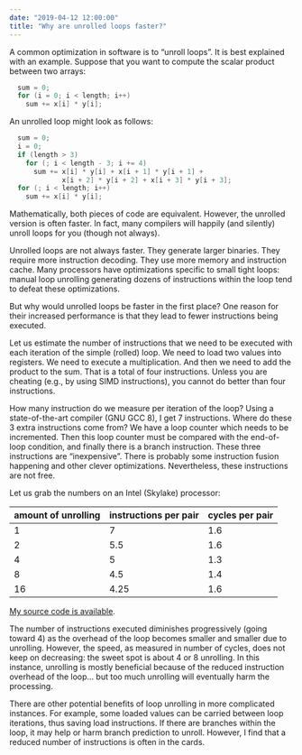 ```yaml
---
date: "2019-04-12 12:00:00"
title: "Why are unrolled loops faster?"
---
```




A common optimization in software is to &ldquo;unroll loops&rdquo;. It is best explained with an example. Suppose that you want to compute the scalar product between two arrays:
```C
  sum = 0;
  for (i = 0; i < length; i++)
    sum += x[i] * y[i];
```


An unrolled loop might look as follows:
```C
  sum = 0;
  i = 0;
  if (length > 3)
    for (; i < length - 3; i += 4)
      sum += x[i] * y[i] + x[i + 1] * y[i + 1] +
             x[i + 2] * y[i + 2] + x[i + 3] * y[i + 3];
  for (; i < length; i++)
    sum += x[i] * y[i];
```


Mathematically, both pieces of code are equivalent. However, the unrolled version is often faster. In fact, many compilers will happily (and silently) unroll loops for you (though not always).

Unrolled loops are not always faster. They generate larger binaries. They require more instruction decoding. They use more memory and instruction cache. Many processors have optimizations specific to small tight loops: manual loop unrolling generating dozens of instructions within the loop tend to defeat these optimizations.

But why would unrolled loops be faster in the first place? One reason for their increased performance is that they lead to fewer instructions being executed. 

Let us estimate the number of instructions that we need to be executed with each iteration of the simple (rolled) loop. We need to load two values into registers. We need to execute a multiplication. And then we need to add the product to the sum. That is a total of four instructions. Unless you are cheating (e.g., by using SIMD instructions), you cannot do better than four instructions.

How many instruction do we measure per iteration of the loop? Using a state-of-the-art compiler (GNU GCC 8), I get 7 instructions. Where do these 3 extra instructions come from? We have a loop counter which needs to be incremented. Then this loop counter must be compared with the end-of-loop condition, and finally there is a branch instruction. These three instructions are &ldquo;inexpensive&rdquo;. There is probably some instruction fusion happening and other clever optimizations. Nevertheless, these instructions are not free.

Let us grab the numbers on an Intel (Skylake) processor:

amount of unrolling      |instructions per pair    |cycles per pair          |
-------------------------|-------------------------|-------------------------|
1                        |7                        |1.6                      |
2                        |5.5                      |1.6                      |
4                        |5                        |1.3                      |
8                        |4.5                      |1.4                      |
16                       |4.25                     |1.6                      |


[My source code is available](https://github.com/lemire/Code-used-on-Daniel-Lemire-s-blog/tree/master/2019/04/12).

The number of instructions executed diminishes progressively (going toward 4) as the overhead of the loop becomes smaller and smaller due to unrolling. However, the speed, as measured in number of cycles, does not keep on decreasing: the sweet spot is about 4 or 8 unrolling. In this instance, unrolling is mostly beneficial because of the reduced instruction overhead of the loop&hellip; but too much unrolling will eventually harm the processing.

There are other potential benefits of loop unrolling in more complicated instances. For example, some loaded values can be carried between loop iterations, thus saving load instructions. If there are branches within the loop, it may help or harm branch prediction to unroll. However, I find that a reduced number of instructions is often in the cards.

